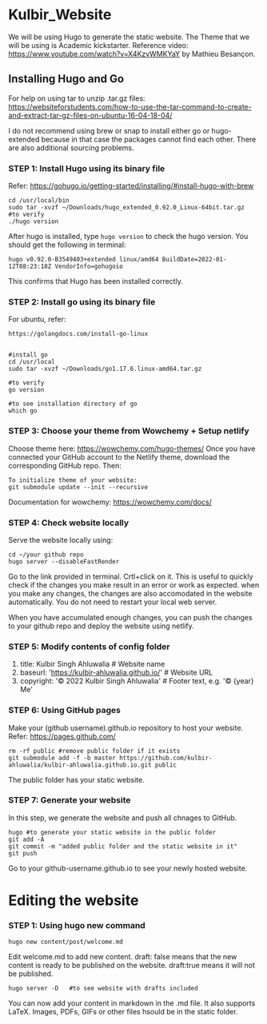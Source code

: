 # Kulbir_Website

We will be using Hugo to generate the static website. The Theme that we will be using is Academic kickstarter.
Reference video: https://www.youtube.com/watch?v=X4KzvWMKYaY by Mathieu Besançon.

## Installing Hugo and Go
For help on using tar to unzip .tar.gz files: https://websiteforstudents.com/how-to-use-the-tar-command-to-create-and-extract-tar-gz-files-on-ubuntu-16-04-18-04/

I do not recommend using brew or snap to install either go or hugo-extended because in that case the packages cannot find each other. There are also additional sourcing problems.


### STEP 1: Install Hugo using its binary file
Refer: https://gohugo.io/getting-started/installing/#install-hugo-with-brew 
```
cd /usr/local/bin
sudo tar -xvzf ~/Downloads/hugo_extended_0.92.0_Linux-64bit.tar.gz
#to verify
./hugo version
```
After hugo is installed, type ```hugo version``` to check the hugo version.
You should get the following in terminal:
```
hugo v0.92.0-B3549403+extended linux/amd64 BuildDate=2022-01-12T08:23:18Z VendorInfo=gohugoio

```
This confirms that Hugo has been installed correctly.


### STEP 2: Install go using its binary file
For ubuntu, refer:
```
https://golangdocs.com/install-go-linux


#install go
cd /usr/local
sudo tar -xvzf ~/Downloads/go1.17.6.linux-amd64.tar.gz 

#to verify
go version

#to see installation directory of go
which go

```
### STEP 3: Choose your theme from Wowchemy + Setup netlify

Choose theme here: https://wowchemy.com/hugo-themes/ 
Once you have connected your GitHub account to the Netlify theme, download the corresponding GitHub repo. Then:

```
To initialize theme of your website:
git submodule update --init --recursive
```
Documentation for wowchemy: https://wowchemy.com/docs/ 


### STEP 4: Check website locally
Serve the website locally using:
```
cd ~/your github repo
hugo server --disableFastRender
```
Go to the link provided in terminal. Crtl+click on it.
This is useful to quickly check if the changes you make result in an error or work as expected.
when you make any changes, the changes are also accomodated in the website automatically. You do not need to restart your local web server.

When you have accumulated enough changes, you can push the changes to your github repo and deploy the website using netlify. 

### STEP 5: Modify contents of config folder
1. title: Kulbir Singh Ahluwalia # Website name
2. baseurl: 'https://kulbir-ahluwalia.github.io/' # Website URL
3. copyright: '© 2022 Kulbir Singh Ahluwalia' # Footer text, e.g. '© {year} Me'


### STEP 6: Using GitHub pages
Make your (github username).github.io repository to host your website.
Refer: https://pages.github.com/

```
rm -rf public #remove public folder if it exists 
git submodule add -f -b master https://github.com/kulbir-ahluwalia/kulbir-ahluwalia.github.io.git public
```
The public folder has your static website.

### STEP 7: Generate your website
In this step, we generate the website and push all chnages to GitHub. 
```
hugo #to generate your static website in the public folder
git add -A
git commit -m "added public folder and the static website in it"
git push
```
Go to your github-username.github.io to see your newly hosted website. 

# Editing the website

### STEP 1: Using hugo new command
```
hugo new content/post/welcome.md 
```
Edit welcome.md to add new content. 
draft: false means that the new content is ready to be published on the website.
draft:true means it will not be published. 
```
hugo server -D   #to see website with drafts included
```
You can now add your content in markdown in the .md file. It also supports LaTeX. Images, PDFs, GIFs or other files hsould be in the static folder.


